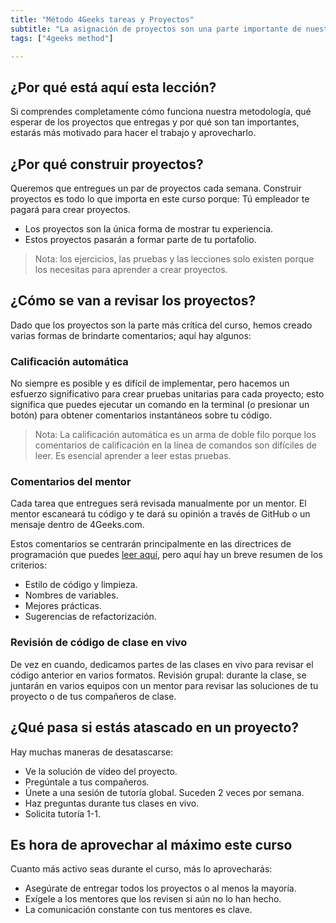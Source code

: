 ```yaml
---
title: "Método 4Geeks tareas y Proyectos"
subtitle: "La asignación de proyectos son una parte importante de nuestro método de aprendizaje, estas lecciones te mostrarán qué esperar y por qué es tan importante."
tags: ["4geeks method"]

---
```


## ¿Por qué está aquí esta lección?
Si comprendes completamente cómo funciona nuestra metodología, qué esperar de los proyectos que entregas y por qué son tan importantes, estarás más motivado para hacer el trabajo y aprovecharlo. 

## ¿Por qué construir proyectos?
Queremos que entregues un par de proyectos cada semana. Construir proyectos es todo lo que importa en este curso porque:
Tú empleador te pagará para crear proyectos.

- Los proyectos son la única forma de mostrar tu experiencia.
- Estos proyectos pasarán a formar parte de tu portafolio.

> Nota: los ejercicios, las pruebas y las lecciones solo existen porque los necesitas para aprender a crear proyectos.

## ¿Cómo se van a revisar los proyectos?
Dado que los proyectos son la parte más crítica del curso, hemos creado varias formas de brindarte comentarios; aquí hay algunos:

### Calificación automática
No siempre es posible y es difícil de implementar, pero hacemos un esfuerzo significativo para crear pruebas unitarias para cada proyecto; esto significa que puedes ejecutar un comando en la terminal (o presionar un botón) para obtener comentarios instantáneos sobre tu código.

> Nota: La calificación automática es un arma de doble filo porque los comentarios de calificación en la línea de comandos son difíciles de leer. Es esencial aprender a leer estas pruebas.

### Comentarios del mentor
Cada tarea que entregues será revisada manualmente por un mentor. El mentor escaneará tu código y te dará su opinión a través de GitHub o un mensaje dentro de 4Geeks.com.

Estos comentarios se centrarán principalmente en las directrices de programación que puedes [leer aquí](https://4geeks.com/es/lesson/estandares-y-lineamientos-de-codigo), pero aquí hay un breve resumen de los criterios:

- Estilo de código y limpieza.
- Nombres de variables.
- Mejores prácticas.
- Sugerencias de refactorización.

### Revisión de código de clase en vivo
De vez en cuando, dedicamos partes de las clases en vivo para revisar el código anterior en varios formatos.
Revisión grupal: durante la clase, se juntarán en varios equipos con un mentor para revisar las soluciones de tu proyecto o de tus compañeros de clase.

## ¿Qué pasa si estás atascado en un proyecto?
Hay muchas maneras de desatascarse:

- Ve la solución de vídeo del proyecto.
- Pregúntale a tus compañeros.
- Únete a una sesión de tutoría global. Suceden 2 veces por semana.
- Haz preguntas durante tus clases en vivo.
- Solicita tutoría 1-1.

## Es hora de aprovechar al máximo este curso
Cuanto más activo seas durante el curso, más lo aprovecharás:

- Asegúrate de entregar todos los proyectos o al menos la mayoría.
- Exígele a los mentores que los revisen si aún no lo han hecho.
- La comunicación constante con tus mentores es clave.

